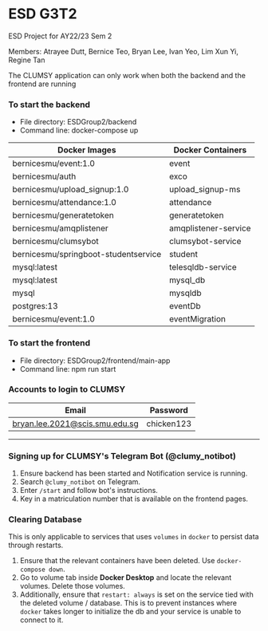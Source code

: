 # ESD G3T2
ESD Project for AY22/23 Sem 2

Members: Atrayee Dutt, Bernice Teo, Bryan Lee, Ivan Yeo, Lim Xun Yi, Regine Tan 

The CLUMSY application can only work when both the backend and the frontend are running 

### To start the backend
- File directory: ESDGroup2/backend 
- Command line: docker-compose up

| Docker Images | Docker Containers |
| --------------------------- | --------------------------- |
| bernicesmu/event:1.0  | event  |
| bernicesmu/auth  | exco  |
| bernicesmu/upload_signup:1.0  | upload_signup-ms |
| bernicesmu/attendance:1.0  | attendance |
| bernicesmu/generatetoken  | generatetoken |
| bernicesmu/amqplistener  | amqplistener-service  |
| bernicesmu/clumsybot  | clumsybot-service  |
| bernicesmu/springboot-studentservice  | student |
| mysql:latest | telesqldb-service  |
| mysql:latest | mysql_db  |
| mysql | mysqldb  |
| postgres:13 | eventDb  |
| bernicesmu/event:1.0 | eventMigration |

### To start the frontend
- File directory: ESDGroup2/frontend/main-app 
- Command line: npm run start 

### Accounts to login to CLUMSY
| Email | Password |
| ------------- | ------------- |
| bryan.lee.2021@scis.smu.edu.sg  | chicken123  |

___
### Signing up for CLUMSY's Telegram Bot (@clumy_notibot)
1. Ensure backend has been started and Notification service is running.
2. Search `@clumy_notibot` on Telegram.
3. Enter `/start` and follow bot's instructions. 
4. Key in a matriculation number that is available on the frontend pages. 

### Clearing Database 
This is only applicable to services that uses `volumes` in `docker` to persist data through restarts. 
1. Ensure that the relevant containers have been deleted. Use `docker-compose down`. 
2. Go to volume tab inside **Docker Desktop** and locate the relevant volumes. Delete those volumes.
3. Additionally, ensure that `restart: always` is set on the service tied with the deleted volume / database. This is to prevent instances where `docker` takes longer to initialize the db and your service is unable to connect to it.
